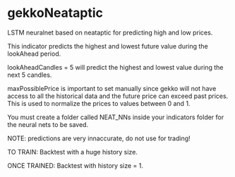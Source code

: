 # gekkoNeataptic
LSTM neuralnet based on neataptic for predicting high and low prices.

This indicator predicts the highest and lowest future value during the lookAhead period.

lookAheadCandles = 5 will predict the highest and lowest value during the next 5 candles.

maxPossiblePrice is important to set manually since gekko will not have access to all the historical data
and the future price can exceed past prices. This is used to normalize the prices to values between 0 and 1.

You must create a folder called NEAT_NNs inside your indicators folder for the neural nets to be saved.

NOTE: predictions are very innaccurate, do not use for trading!

TO TRAIN: Backtest with a huge history size.

ONCE TRAINED: Backtest with history size = 1. 
